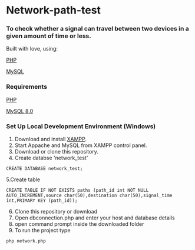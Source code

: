 # Network-path-test
### To check whether a signal can travel between two devices in a given amount of time or less.

Built with love, using:

[PHP](https://www.php.net/)

[MySQL](https://www.mysql.com/)


### Requirements

[PHP](https://www.php.net/)

[MySQL 8.0](https://www.mysql.com/)

### Set Up Local Development Environment (Windows)

 1. Download and install [XAMPP](https://www.apachefriends.org/).
 2. Start Appache and MySQL from XAMPP control panel.
 3. Download or clone this repository.
 4. Create databse 'network_test'
```
CREATE DATABASE network_test;

```
  5.Create table
```
CREATE TABLE IF NOT EXISTS paths (path_id int NOT NULL AUTO_INCREMENT,source char(50),destination char(50),signal_time int,PRIMARY KEY (path_id));

```
  6. Clone this repository or download
  7. Open dbconnection.php and enter your host and database details
  8. open command prompt inside the downloaded folder
  9. To run the project type
  ```
  php network.php
  ```
  
